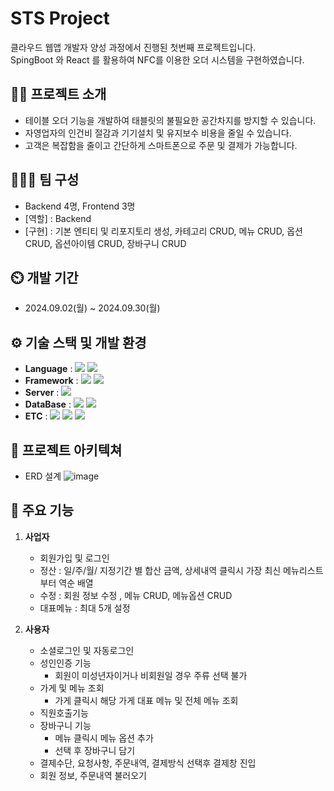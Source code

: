 # STS Project 
클라우드 웹앱 개발자 양성 과정에서 진행된 첫번째 프로젝트입니다.
</br>SpingBoot 와 React 를 활용하여 NFC를 이용한 오더 시스템을 구현하였습니다.
## 👨‍🏫 프로젝트 소개
- 테이블 오더 기능을 개발하여 태블릿의 불필요한 공간차지를 방지할 수 있습니다.
- 자영업자의 인건비 절감과 기기설치 및 유지보수 비용을 줄일 수 있습니다.
- 고객은 복잡함을 줄이고 간단하게 스마트폰으로 주문 및 결제가 가능합니다.
## 🧑‍🤝‍🧑 팀 구성
- Backend 4명, Frontend 3명
- [역할] : Backend
- [구현] : 기본 엔티티 및 리포지토리 생성, 카테고리 CRUD, 메뉴 CRUD, 옵션 CRUD, 옵션아이템 CRUD, 장바구니 CRUD
## ⏲️ 개발 기간
- 2024.09.02(월) ~ 2024.09.30(월)
## ⚙️ 기술 스택 및 개발 환경
- **Language** : <img src="https://img.shields.io/badge/java-007396?style=for-the-badge&logo=OpenJDK&logoColor=white">  <img src="https://img.shields.io/badge/typescript-3178C6?style=for-the-badge&logo=TypeScript&logoColor=black">
- **Framework** :  <img src="https://img.shields.io/badge/springboot-6DB33F?style=for-the-badge&logo=springboot&logoColor=white"> <img src="https://img.shields.io/badge/react-61DAFB?style=for-the-badge&logo=react&logoColor=black"> 
- **Server** : <img src="https://img.shields.io/badge/Amazon%20EC2-FF9900?style=for-the-badge&logo=Amazon%20EC2&logoColor=white">
- **DataBase** : <img src="https://img.shields.io/badge/MariaDB-003545?style=for-the-badge&logo=MariaDB&logoColor=white">  <img src="https://img.shields.io/badge/firebase-FFCA28?style=for-the-badge&logo=firebase&logoColor=white"> 
- **ETC** : <img src="https://img.shields.io/badge/git-F05032?style=for-the-badge&logo=git&logoColor=white"> <img src="https://img.shields.io/badge/Figma-F24E1E?style=for-the-badge&logo=Figma&logoColor=white">  <img src="https://img.shields.io/badge/Notion-000000?style=for-the-badge&logo=Notion&logoColor=white"> 
## 📝 프로젝트 아키텍쳐
+ ERD 설계
![image](https://github.com/user-attachments/assets/d73aac1c-65dc-4b4c-87f8-9d50c98498cc)

## 📌 주요 기능
1. **사업자**
   + 회원가입 및 로그인
   + 정산 : 일/주/월/ 지정기간 별 합산 금액, 상세내역 클릭시 가장 최신 메뉴리스트부터 역순 배열
   + 수정 : 회원 정보 수정 , 메뉴 CRUD, 메뉴옵션 CRUD
   + 대표메뉴 : 최대 5개 설정
 
2. **사용자**
   + 소셜로그인 및 자동로그인
   + 성인인증 기능
     + 회원이 미성년자이거나 비회원일 경우 주류 선택 불가
   + 가게 및 메뉴 조회
     + 가게 클릭시 해당 가게 대표 메뉴 및 전체 메뉴 조회
   + 직원호출기능
   + 장바구니 기능
     + 메뉴 클릭시 메뉴 옵션 추가
     + 선택 후 장바구니 담기
   + 결제수단, 요청사항, 주문내역, 결제방식 선택후 결제창 진입
   + 회원 정보, 주문내역 불러오기
